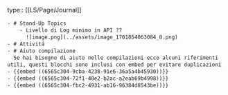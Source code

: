 type:: [[LS/Page/Journal]]

	- # Stand-Up Topics
		- Livello di Log minimo in API ??
		  ![image.png](../assets/image_1701854063084_0.png)
	- # Attivitá
	- # Aiuto compilazione
	  Se hai bisogno di aiuto nelle compilazioni ecco alcuni riferimenti utili, questi blocchi sono inclusi con embed per evitare duplicazioni
	- {{embed ((6565c304-9cba-4238-91e6-36a5a4b45930))}}
	- {{embed ((6565c304-72f1-40e2-b2ac-a2eab69b4998))}}
	- {{embed ((6565c304-fbc2-4931-ab16-96384d8543be))}}